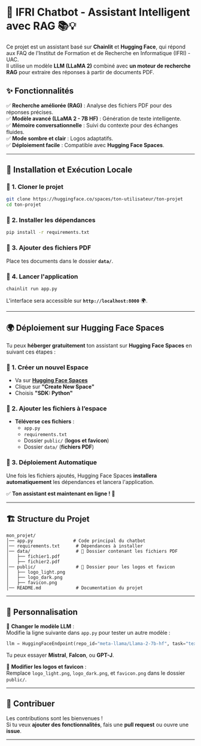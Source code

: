 # 🤖 IFRI Chatbot - Assistant Intelligent avec RAG 📚💡

Ce projet est un assistant basé sur **Chainlit** et **Hugging Face**, qui répond aux FAQ de l'Institut de Formation et de Recherche en Informatique (IFRI) - UAC.  
Il utilise un modèle **LLM (LLaMA 2)** combiné avec **un moteur de recherche RAG** pour extraire des réponses à partir de documents PDF.  

## ✨ Fonctionnalités
✅ **Recherche améliorée (RAG)** : Analyse des fichiers PDF pour des réponses précises.  
✅ **Modèle avancé (LLaMA 2 - 7B HF)** : Génération de texte intelligente.  
✅ **Mémoire conversationnelle** : Suivi du contexte pour des échanges fluides.  
✅ **Mode sombre et clair** : Logos adaptatifs.  
✅ **Déploiement facile** : Compatible avec **Hugging Face Spaces**.  

---

## 🚀 Installation et Exécution Locale  

### 🔹 **1. Cloner le projet**
```bash
git clone https://huggingface.co/spaces/ton-utilisateur/ton-projet
cd ton-projet
```

### 🔹 **2. Installer les dépendances**
```bash
pip install -r requirements.txt
```

### 🔹 **3. Ajouter des fichiers PDF**
Place tes documents dans le dossier **`data/`**.

### 🔹 **4. Lancer l'application**
```bash
chainlit run app.py
```

L'interface sera accessible sur **`http://localhost:8000`** 🌍.  

---

## 🌍 Déploiement sur Hugging Face Spaces  
Tu peux **héberger gratuitement** ton assistant sur **Hugging Face Spaces** en suivant ces étapes :  

### **🔹 1. Créer un nouvel Espace**  
- Va sur **[Hugging Face Spaces](https://huggingface.co/spaces)**
- Clique sur **"Create New Space"**
- Choisis **"SDK: Python"**  

### **🔹 2. Ajouter les fichiers à l’espace**  
- **Téléverse ces fichiers** :  
  - `app.py`
  - `requirements.txt`
  - Dossier `public/` (**logos et favicon**)
  - Dossier `data/` (**fichiers PDF**)  

### **🔹 3. Déploiement Automatique**  
Une fois les fichiers ajoutés, Hugging Face Spaces **installera automatiquement** les dépendances et lancera l'application.  

✅ **Ton assistant est maintenant en ligne !** 🎉  

---

## 🏗️ **Structure du Projet**
```
mon_projet/
│── app.py               # Code principal du chatbot
│── requirements.txt      # Dépendances à installer
│── data/                 # 📂 Dossier contenant les fichiers PDF
│   ├── fichier1.pdf
│   ├── fichier2.pdf
│── public/               # 📂 Dossier pour les logos et favicon
│   ├── logo_light.png
│   ├── logo_dark.png
│   ├── favicon.png
│── README.md             # Documentation du projet
```

---

## 🔧 **Personnalisation**
🔹 **Changer le modèle LLM** :  
Modifie la ligne suivante dans `app.py` pour tester un autre modèle :
```python
llm = HuggingFaceEndpoint(repo_id="meta-llama/Llama-2-7b-hf", task="text-generation")
```
Tu peux essayer **Mistral**, **Falcon**, ou **GPT-J**.  

🔹 **Modifier les logos et favicon** :  
Remplace `logo_light.png`, `logo_dark.png`, et `favicon.png` dans le dossier `public/`.  

---

## 🤝 Contribuer
Les contributions sont les bienvenues !  
Si tu veux **ajouter des fonctionnalités**, fais une **pull request** ou ouvre une **issue**.  

---




